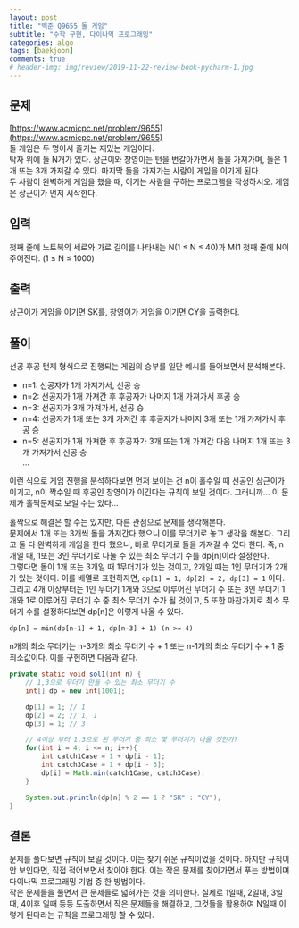 ```yaml
---
layout: post  
title: "백준 Q9655 돌 게임"  
subtitle: "수학 구현, 다이나믹 프로그래밍"  
categories: algo  
tags: [baekjoon]   
comments: true  
# header-img: img/review/2019-11-22-review-book-pycharm-1.jpg  
---
```

    
## 문제  
[https://www.acmicpc.net/problem/9655](https://www.acmicpc.net/problem/9655)  
돌 게임은 두 명이서 즐기는 재밌는 게임이다.  
탁자 위에 돌 N개가 있다. 상근이와 창영이는 턴을 번갈아가면서 돌을 가져가며, 돌은 1개 또는 3개 가져갈 수 있다. 마지막 돌을 가져가는 사람이 게임을 이기게 된다.  
두 사람이 완벽하게 게임을 했을 때, 이기는 사람을 구하는 프로그램을 작성하시오. 게임은 상근이가 먼저 시작한다.

## 입력
첫째 줄에 노트북의 세로와 가로 길이를 나타내는 N(1 ≤ N ≤ 40)과 M(1 첫째 줄에 N이 주어진다. (1 ≤ N ≤ 1000)

## 출력
상근이가 게임을 이기면 SK를, 창영이가 게임을 이기면 CY을 출력한다.

## 풀이
선공 후공 턴제 형식으로 진행되는 게임의 승부를 일단 예시를 들어보면서 분석해본다. 
- n=1: 선공자가 1개 가져가서, 선공 승
- n=2: 선공자가 1개 가져간 후 후공자가 나머지 1개 가져가서 후공 승
- n=3: 선공자가 3개 가져가서, 선공 승
- n=4: 선공자가 1개 또는 3개 가져간 후 후공자가 나머지 3개 또는 1개 가져가서 후공 승
- n=5: 선공자가 1개 가져한 후 후공자가 3개 또는 1개 가져간 다음 나머지 1개 또는 3개 가져가서 선공 승  
  ...

이런 식으로 게임 진행을 분석하다보면 먼저 보이는 건 n이 홀수일 때 선공인 상근이가 이기고, n이 짝수일 때 후공인 창영이가 이긴다는 규칙이 보일 것이다. 그러니까... 이 문제가 홀짝문제로 보일 수는 있다...

홀짝으로 해결은 할 수는 있지만, 다른 관점으로 문제를 생각해본다.  
문제에서 1개 또는 3개씩 돌을 가져간다 했으니 이를 무더기로 놓고 생각을 해본다. 그리고 둘 다 완벽하게 게임을 한다 했으니, 바로 무더기로 돌을 가져갈 수 있다 한다. 즉, n개일 때, 1또는 3인 무더기로 나눌 수 있는 최소 무더기 수를 dp[n]이라 설정한다.  
그렇다면 돌이 1개 또는 3개일 때 1무더기가 있는 것이고, 2개일 때는 1인 무더기가 2개가 있는 것이다. 이를 배열로 표현하자면, ```dp[1] = 1, dp[2] = 2, dp[3] = 1``` 이다.  
그리고 4개 이상부터는 1인 무더기 1개와 3으로 이루어진 무더기 수 또는 3인 무더기 1개와 1로 이루어진 무더기 수 중 최소 무더기 수가 될 것이고, 5 또한 마찬가지로 최소 무더기 수를 설정하다보면 dp[n]은 이렇게 나올 수 있다.  

```dp[n] = min(dp[n-1] + 1, dp[n-3] + 1) (n >= 4)```

n개의 최소 무더기는 n-3개의 최소 무더기 수 + 1 또는 n-1개의 최소 무더기 수 + 1 중 최소값이다. 이를 구현하면 다음과 같다.

``` java
private static void sol1(int n) {
    // 1,3으로 무더기 만들 수 있는 최소 무더기 수
    int[] dp = new int[1001];

    dp[1] = 1; // 1
    dp[2] = 2; // 1, 1
    dp[3] = 1; // 3

    // 4이상 부터 1,3으로 된 무더기 중 최소 몇 무더기가 나올 것인가?
    for(int i = 4; i <= n; i++){
        int catch1Case = 1 + dp[i - 1];
        int catch3Case = 1 + dp[i - 3];
        dp[i] = Math.min(catch1Case, catch3Case);
    }

    System.out.println(dp[n] % 2 == 1 ? "SK" : "CY");
}
```

## 결론

문제를 풀다보면 규칙이 보일 것이다. 이는 찾기 쉬운 규칙이었을 것이다. 하지만 규칙이 안 보인다면, 직접 적어보면서 찾아야 한다. 이는 작은 문제를 찾아가면서 푸는 방법이며 다이나믹 프로그래밍 기법 중 한 방법이다.  
작은 문제들을 풀면서 큰 문제들로 넓혀가는 것을 의미한다. 실제로 1일때, 2일때, 3일때, 4이후 일때 등등 도출하면서 작은 문제들을 해결하고, 그것들을 활용하여 N일때 이렇게 된다라는 규칙을 프로그래밍 할 수 있다.

